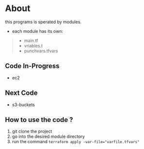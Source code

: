 # About

this programs is sperated by modules.
- each module has its own:
> - main.tf
> - vriables.t 
> - punchvars.tfvars

## Code In-Progress
- ec2

## Next Code
- s3-buckets

## How to use the code ?
1. git clone the project
2. go into the desired module directory
3. run the command `terraform apply -var-file="varfile.tfvars"`
